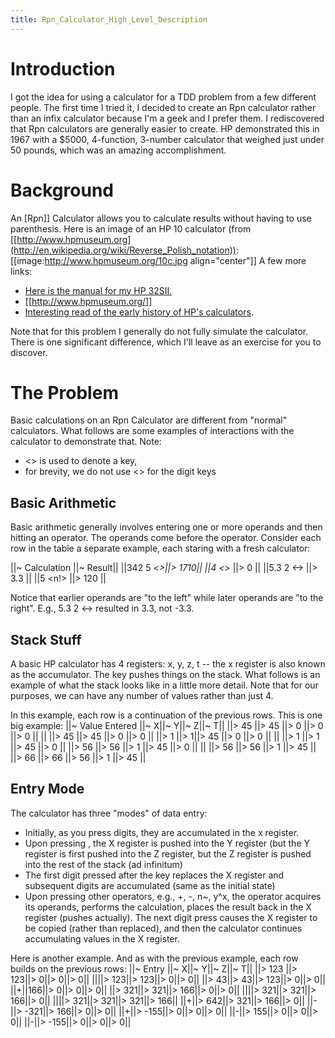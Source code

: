 ```yaml
---
title: Rpn_Calculator_High_Level_Description
---
```

# Introduction
I got the idea for using a calculator for a TDD problem from a few different people. The first time I tried it, I decided to create an Rpn calculator rather than an infix calculator because I'm a geek and I prefer them. I rediscovered that Rpn calculators are generally easier to create. HP demonstrated this in 1967 with a $5000, 4-function, 3-number calculator that weighed just under 50 pounds, which was an amazing accomplishment.

# Background
An [Rpn]] Calculator allows you to calculate results without having to use parenthesis. Here is an image of an HP 10 calculator (from [[http://www.hpmuseum.org](http://en.wikipedia.org/wiki/Reverse_Polish_notation)):
[[image:http://www.hpmuseum.org/10c.jpg align="center"]]
A few more links:
* [Here is the manual for my HP 32SII.](http://ec1.images-amazon.com/media/i3d/01/A/man-migrate/MANUAL000014738.pdf)
* [[http://www.hpmuseum.org/]]
* [Interesting read of the early history of HP's calculators](http://www.hpmuseum.org/hp9100.htm).

Note that for this problem I generally do not fully simulate the calculator. There is one significant difference, which I'll leave as an exercise for you to discover.
# The Problem
Basic calculations on an Rpn Calculator are different from "normal" calculators. What follows are some examples of interactions with the calculator to demonstrate that. Note:
* <> is used to denote a key,
* for brevity, we do not use <> for the digit keys

## Basic Arithmetic
Basic arithmetic generally involves entering one or more operands and then hitting an operator. The operands come before the operator. Consider each row in the table a separate example, each staring with a fresh calculator:

||~ Calculation ||~ Result||
||342 <enter> 5 <*>||> 1710||
||4 <*> ||> 0 ||
||5.3 <enter> 2 <-> ||> 3.3 ||
||5 <n!> ||> 120 ||

Notice that earlier operands are "to the left" while later operands are "to the right". E.g., 5.3 <enter> 2 <-> resulted in 3.3, not -3.3.

## Stack Stuff
A basic HP calculator has 4 registers: x, y, z, t -- the x register is also known as the accumulator. The <enter> key pushes things on the stack. What follows is an example of what the stack looks like in a little more detail. Note that for our purposes, we can have any number of values rather than just 4.

In this example, each row is a continuation of the previous rows. This is one big example:
||~ Value Entered ||~ X||~ Y||~ Z||~ T||
||> 45 ||> 45 ||> 0 ||> 0 ||> 0 ||
|| <enter> ||> 45 ||> 45 ||> 0 ||> 0 ||
||> 1 ||> 1||> 45 ||> 0 ||> 0 ||
|| <enter> ||> 1 ||> 1 ||> 45 ||> 0 ||
||> 56 ||> 56 ||> 1 ||> 45 ||> 0 ||
|| <enter> ||> 56 ||> 56 ||> 1 ||> 45 ||
||> 66 ||> 66 ||> 56 ||> 1 ||> 45 ||

## Entry Mode
The calculator has three "modes" of data entry:
* Initially, as you press digits, they are accumulated in the x register.
* Upon pressing <enter>, the X register is pushed into the Y register (but the Y register is first pushed into the Z register, but the Z register is pushed into the rest of the stack (ad infinitum)
* The first digit pressed after the <enter> key replaces the X register and subsequent digits are accumulated (same as the initial state)
* Upon pressing other operators, e.g., +, -, n~, y^x, the operator acquires its operands, performs the calculation, places the result back in the X register (pushes actually). The next digit press causes the X register to be copied (rather than replaced), and then the calculator continues accumulating values in the X register.

Here is another example. And as with the previous example, each row builds on the previous rows:
||~ Entry ||~ X||~ Y||~ Z||~ T||
||> 123 ||> 123||> 0||> 0||> 0||
||<enter>||> 123||> 123||> 0||> 0||
||> 43||> 43||> 123||> 0||> 0||
||+||166||> 0||> 0||> 0||
||> 321||> 321||> 166||> 0||> 0||
||<enter>||> 321||> 321||> 166||> 0||
||<enter>||> 321||> 321||> 321||> 166||
||+||> 642||> 321||> 166||> 0||
||-||> -321||> 166||> 0||> 0||
||+||> -155||> 0||> 0||> 0||
||-||> 155||> 0||> 0||> 0||
||-||> -155||> 0||> 0||> 0||
